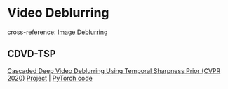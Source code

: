 # Video Deblurring
cross-reference: [Image Deblurring](../img2img/deblurring.md)

## CDVD-TSP
[Cascaded Deep Video Deblurring Using Temporal Sharpness Prior (CVPR 2020)](https://arxiv.org/pdf/2004.02501.pdf)
[Project](https://baihaoran.xyz/projects/cdvd-tsp/index.html) |
[PyTorch code](https://github.com/csbhr/CDVD-TSP)
